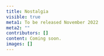```yaml
---
title: Nostalgia
visible: true
meta1: To be released November 2022
meta2: ""
contributors: []
content: Coming soon.
images: []
---
```

